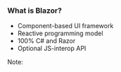 ### What is Blazor?

- Component-based UI framework
- Reactive programming model
- 100% C# and Razor
- Optional JS-interop API


Note:

